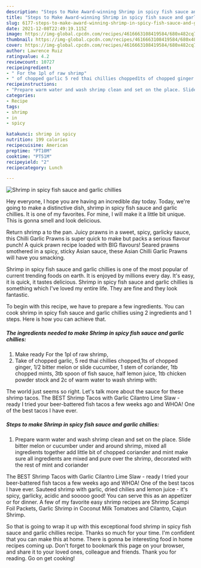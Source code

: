 ```yaml
---
description: "Steps to Make Award-winning Shrimp in spicy fish sauce and garlic chillies"
title: "Steps to Make Award-winning Shrimp in spicy fish sauce and garlic chillies"
slug: 6177-steps-to-make-award-winning-shrimp-in-spicy-fish-sauce-and-garlic-chillies
date: 2021-12-08T22:49:19.115Z
image: https://img-global.cpcdn.com/recipes/4616663108419584/680x482cq70/shrimp-in-spicy-fish-sauce-and-garlic-chillies-recipe-main-photo.jpg
thumbnail: https://img-global.cpcdn.com/recipes/4616663108419584/680x482cq70/shrimp-in-spicy-fish-sauce-and-garlic-chillies-recipe-main-photo.jpg
cover: https://img-global.cpcdn.com/recipes/4616663108419584/680x482cq70/shrimp-in-spicy-fish-sauce-and-garlic-chillies-recipe-main-photo.jpg
author: Lawrence Ruiz
ratingvalue: 4.2
reviewcount: 10727
recipeingredient:
- " For the 1pl of raw shrimp"
- " of chopped garlic 5 red thai chillies chopped1ts of chopped ginger 12 bitter melon or slide cucumber 1 stem of coriander 1tb chopped mints 3tb spoon of fish sauce half lemon juice 1tb chicken powder stock and 2c of warm water to wash shrimp with"
recipeinstructions:
- "Prepare warm water and wash shrimp clean and set on the place. Slide bitter melon or cucumber under and around shrimp, mixed all ingredients together add little bit of chopped coriander and mint make sure all ingredients are mixed and pure over the shrimp, decorated with the rest of mint and coriander"
categories:
- Recipe
tags:
- shrimp
- in
- spicy

katakunci: shrimp in spicy 
nutrition: 199 calories
recipecuisine: American
preptime: "PT10M"
cooktime: "PT51M"
recipeyield: "2"
recipecategory: Lunch

---
```



![Shrimp in spicy fish sauce and garlic chillies](https://img-global.cpcdn.com/recipes/4616663108419584/680x482cq70/shrimp-in-spicy-fish-sauce-and-garlic-chillies-recipe-main-photo.jpg)

Hey everyone, I hope you are having an incredible day today. Today, we're going to make a distinctive dish, shrimp in spicy fish sauce and garlic chillies. It is one of my favorites. For mine, I will make it a little bit unique. This is gonna smell and look delicious.

Return shrimp a to the pan. Juicy prawns in a sweet, spicy, garlicky sauce, this Chilli Garlic Prawns is super quick to make but packs a serious flavour punch! A quick prawn recipe loaded with BIG flavours! Seared prawns smothered in a spicy, sticky Asian sauce, these Asian Chilli Garlic Prawns will have you smacking.

Shrimp in spicy fish sauce and garlic chillies is one of the most popular of current trending foods on earth. It is enjoyed by millions every day. It's easy, it is quick, it tastes delicious. Shrimp in spicy fish sauce and garlic chillies is something which I've loved my entire life. They are fine and they look fantastic.


To begin with this recipe, we have to prepare a few ingredients. You can cook shrimp in spicy fish sauce and garlic chillies using 2 ingredients and 1 steps. Here is how you can achieve that.

<!--inarticleads1-->

##### The ingredients needed to make Shrimp in spicy fish sauce and garlic chillies:

1. Make ready  For the 1pl of raw shrimp,
1. Take  of chopped garlic, 5 red thai chillies chopped,1ts of chopped ginger, 1/2 bitter melon or slide cucumber, 1 stem of coriander, 1tb chopped mints, 3tb spoon of fish sauce, half lemon juice, 1tb chicken powder stock and 2c of warm water to wash shrimp with:


The world just seems so right. Let&#39;s talk more about the sauce for these shrimp tacos. The BEST Shrimp Tacos with Garlic Cilantro Lime Slaw - ready I tried your beer-battered fish tacos a few weeks ago and WHOA! One of the best tacos I have ever. 

<!--inarticleads2-->

##### Steps to make Shrimp in spicy fish sauce and garlic chillies:

1. Prepare warm water and wash shrimp clean and set on the place. Slide bitter melon or cucumber under and around shrimp, mixed all ingredients together add little bit of chopped coriander and mint make sure all ingredients are mixed and pure over the shrimp, decorated with the rest of mint and coriander


The BEST Shrimp Tacos with Garlic Cilantro Lime Slaw - ready I tried your beer-battered fish tacos a few weeks ago and WHOA! One of the best tacos I have ever. Sauteed shrimp with garlic, dried chilies and lemon juice - it&#39;s spicy, garlicky, acidic and sooooo good! You can serve this as an appetizer or for dinner. A few of my favorite easy shrimp recipes are Shrimp Scampi Foil Packets, Garlic Shrimp in Coconut Milk Tomatoes and Cilantro, Cajun Shrimp. 

So that is going to wrap it up with this exceptional food shrimp in spicy fish sauce and garlic chillies recipe. Thanks so much for your time. I'm confident that you can make this at home. There is gonna be interesting food in home recipes coming up. Don't forget to bookmark this page on your browser, and share it to your loved ones, colleague and friends. Thank you for reading. Go on get cooking!
